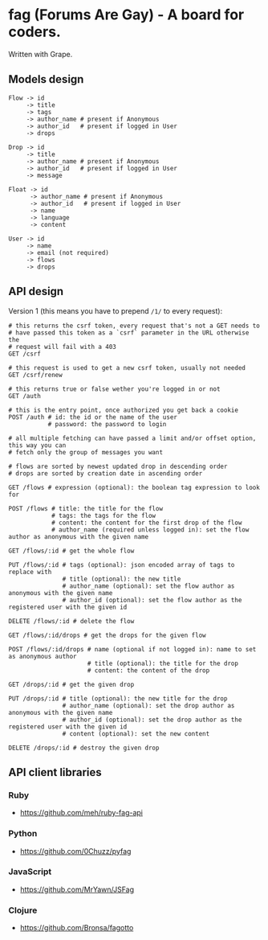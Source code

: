 fag (Forums Are Gay) - A board for coders.
==========================================

Written with Grape.

Models design
-------------

```
Flow -> id
     -> title
     -> tags
     -> author_name # present if Anonymous
     -> author_id   # present if logged in User
     -> drops

Drop -> id
     -> title
     -> author_name # present if Anonymous
     -> author_id   # present if logged in User
     -> message

Float -> id
      -> author_name # present if Anonymous
      -> author_id   # present if logged in User
      -> name
      -> language
      -> content

User -> id
     -> name
     -> email (not required)
     -> flows
     -> drops
```

API design
----------

Version 1 (this means you have to prepend `/1/` to every request):

```
# this returns the csrf token, every request that's not a GET needs to
# have passed this token as a `csrf` parameter in the URL otherwise the
# request will fail with a 403
GET /csrf

# this request is used to get a new csrf token, usually not needed
GET /csrf/renew

# this returns true or false wether you're logged in or not
GET /auth

# this is the entry point, once authorized you get back a cookie
POST /auth # id: the id or the name of the user
           # password: the password to login

# all multiple fetching can have passed a limit and/or offset option, this way you can
# fetch only the group of messages you want

# flows are sorted by newest updated drop in descending order
# drops are sorted by creation date in ascending order

GET /flows # expression (optional): the boolean tag expression to look for

POST /flows # title: the title for the flow
            # tags: the tags for the flow
            # content: the content for the first drop of the flow
            # author_name (required unless logged in): set the flow author as anonymous with the given name

GET /flows/:id # get the whole flow

PUT /flows/:id # tags (optional): json encoded array of tags to replace with
               # title (optional): the new title
               # author_name (optional): set the flow author as anonymous with the given name
               # author_id (optional): set the flow author as the registered user with the given id

DELETE /flows/:id # delete the flow

GET /flows/:id/drops # get the drops for the given flow

POST /flows/:id/drops # name (optional if not logged in): name to set as anonymous author
                      # title (optional): the title for the drop
                      # content: the content of the drop

GET /drops/:id # get the given drop

PUT /drops/:id # title (optional): the new title for the drop
               # author_name (optional): set the drop author as anonymous with the given name
               # author_id (optional): set the drop author as the registered user with the given id
               # content (optional): set the new content

DELETE /drops/:id # destroy the given drop
```

API client libraries
--------------------

### Ruby
* https://github.com/meh/ruby-fag-api

### Python
* https://github.com/0Chuzz/pyfag

### JavaScript
* https://github.com/MrYawn/JSFag

### Clojure
* https://github.com/Bronsa/fagotto
